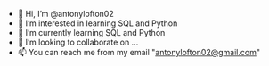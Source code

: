 - 👋 Hi, I’m @antonylofton02
- 👀 I’m interested in learning SQL and Python
- 🌱 I’m currently learning SQL and Python
- 💞️ I’m looking to collaborate on ...
- 📫 You can reach me from my email "antonylofton02@gmail.com"

<!---
antonylofton02/antonylofton02 is a ✨ special ✨ repository because its `README.md` (this file) appears on your GitHub profile.
You can click the Preview link to take a look at your changes.
--->
